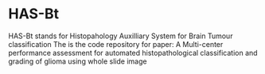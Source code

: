 # HAS-Bt
HAS-Bt stands for Histopahology Auxilliary System for Brain Tumour classification
The is the code repository for paper: 
A Multi-center performance assessment for automated histopathological classification and grading of glioma using whole slide image
